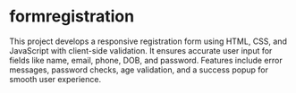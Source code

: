 # formregistration
This project develops a responsive registration form using HTML, CSS, and JavaScript with client-side validation. It ensures accurate user input for fields like name, email, phone, DOB, and password. Features include error messages, password checks, age validation, and a success popup for smooth user experience.
